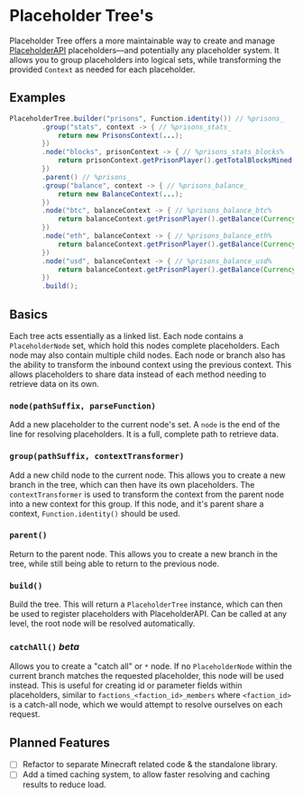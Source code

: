 # Placeholder Tree's
Placeholder Tree offers a more maintainable way to create and manage [PlaceholderAPI](https://github.com/PlaceholderAPI/PlaceholderAPI) placeholders—and potentially any placeholder system. It allows you to group placeholders into logical sets, while transforming the provided `Context` as needed for each placeholder.
## Examples
```java
PlaceholderTree.builder("prisons", Function.identity()) // %prisons_
        .group("stats", context -> { // %prisons_stats_
            return new PrisonsContext(...);
        })
        .node("blocks", prisonContext -> { // %prisons_stats_blocks%
            return prisonContext.getPrisonPlayer().getTotalBlocksMined();
        })
        .parent() // %prisons_
        .group("balance", context -> { // %prisons_balance_
            return new BalanceContext(...);
        })
        .node("btc", balanceContext -> { // %prisons_balance_btc%
            return balanceContext.getPrisonPlayer().getBalance(Currency.BITCOIN);
        })
        .node("eth", balanceContext -> { // %prisons_balance_eth%
            return balanceContext.getPrisonPlayer().getBalance(Currency.ETHEREUM);
        })
        .node("usd", balanceContext -> { // %prisons_balance_usd%
            return balanceContext.getPrisonPlayer().getBalance(Currency.DOLLAR);
        })
        .build();
```
## Basics
Each tree acts essentially as a linked list. Each node contains a `PlaceholderNode` set, which hold this nodes complete placeholders. Each node may also contain multiple child nodes. Each node or branch also has the ability to transform the inbound context using the previous context. This allows placeholders to share data instead of each method needing to retrieve data on its own.
### `node(pathSuffix, parseFunction)`
Add a new placeholder to the current node's set. A `node` is the end of the line for resolving placeholders. It is a full, complete path to retrieve data.
### `group(pathSuffix, contextTransformer)`
Add a new child node to the current node. This allows you to create a new branch in the tree, which can then have its own placeholders. The `contextTransformer` is used to transform the context from the parent node into a new context for this group. If this node, and it's parent share a context, `Function.identity()` should be used.
### `parent()`
Return to the parent node. This allows you to create a new branch in the tree, while still being able to return to the previous node.
### `build()`
Build the tree. This will return a `PlaceholderTree` instance, which can then be used to register placeholders with PlaceholderAPI. Can be called at any level, the root node will be resolved automatically.
### `catchAll()` *beta*
Allows you to create a "catch all" or `*` node. If no `PlaceholderNode` within the current branch matches the requested placeholder, this node will be used instead. This is useful for creating id or parameter fields within placeholders, similar to `factions_<faction_id>_members` where `<faction_id>` is a catch-all node, which we would attempt to resolve ourselves on each request.

## Planned Features
- [ ] Refactor to separate Minecraft related code & the standalone library.
- [ ] Add a timed caching system, to allow faster resolving and caching results to reduce load.
